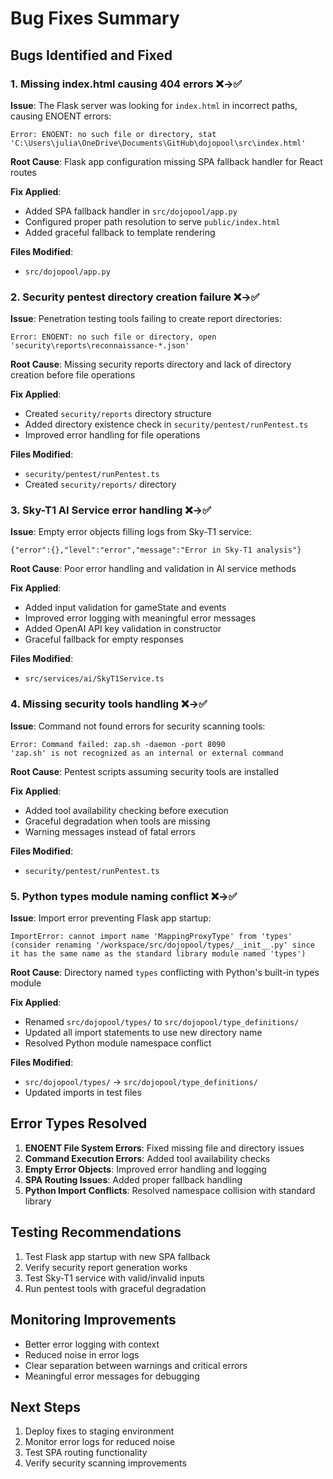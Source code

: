 # Bug Fixes Summary

## Bugs Identified and Fixed

### 1. Missing index.html causing 404 errors ❌→✅
**Issue**: The Flask server was looking for `index.html` in incorrect paths, causing ENOENT errors:
```
Error: ENOENT: no such file or directory, stat 'C:\Users\julia\OneDrive\Documents\GitHub\dojopool\src\index.html'
```

**Root Cause**: Flask app configuration missing SPA fallback handler for React routes

**Fix Applied**:
- Added SPA fallback handler in `src/dojopool/app.py`
- Configured proper path resolution to serve `public/index.html`
- Added graceful fallback to template rendering

**Files Modified**:
- `src/dojopool/app.py`

### 2. Security pentest directory creation failure ❌→✅
**Issue**: Penetration testing tools failing to create report directories:
```
Error: ENOENT: no such file or directory, open 'security\reports\reconnaissance-*.json'
```

**Root Cause**: Missing security reports directory and lack of directory creation before file operations

**Fix Applied**:
- Created `security/reports` directory structure
- Added directory existence check in `security/pentest/runPentest.ts`
- Improved error handling for file operations

**Files Modified**:
- `security/pentest/runPentest.ts`
- Created `security/reports/` directory

### 3. Sky-T1 AI Service error handling ❌→✅
**Issue**: Empty error objects filling logs from Sky-T1 service:
```
{"error":{},"level":"error","message":"Error in Sky-T1 analysis"}
```

**Root Cause**: Poor error handling and validation in AI service methods

**Fix Applied**:
- Added input validation for gameState and events
- Improved error logging with meaningful error messages
- Added OpenAI API key validation in constructor
- Graceful fallback for empty responses

**Files Modified**:
- `src/services/ai/SkyT1Service.ts`

### 4. Missing security tools handling ❌→✅
**Issue**: Command not found errors for security scanning tools:
```
Error: Command failed: zap.sh -daemon -port 8090
'zap.sh' is not recognized as an internal or external command
```

**Root Cause**: Pentest scripts assuming security tools are installed

**Fix Applied**:
- Added tool availability checking before execution
- Graceful degradation when tools are missing
- Warning messages instead of fatal errors

**Files Modified**:
- `security/pentest/runPentest.ts`

### 5. Python types module naming conflict ❌→✅
**Issue**: Import error preventing Flask app startup:
```
ImportError: cannot import name 'MappingProxyType' from 'types' (consider renaming '/workspace/src/dojopool/types/__init__.py' since it has the same name as the standard library module named 'types')
```

**Root Cause**: Directory named `types` conflicting with Python's built-in types module

**Fix Applied**:
- Renamed `src/dojopool/types/` to `src/dojopool/type_definitions/`
- Updated all import statements to use new directory name
- Resolved Python module namespace conflict

**Files Modified**:
- `src/dojopool/types/` → `src/dojopool/type_definitions/`
- Updated imports in test files

## Error Types Resolved

1. **ENOENT File System Errors**: Fixed missing file and directory issues
2. **Command Execution Errors**: Added tool availability checks  
3. **Empty Error Objects**: Improved error handling and logging
4. **SPA Routing Issues**: Added proper fallback handling
5. **Python Import Conflicts**: Resolved namespace collision with standard library

## Testing Recommendations

1. Test Flask app startup with new SPA fallback
2. Verify security report generation works
3. Test Sky-T1 service with valid/invalid inputs
4. Run pentest tools with graceful degradation

## Monitoring Improvements

- Better error logging with context
- Reduced noise in error logs
- Clear separation between warnings and critical errors
- Meaningful error messages for debugging

## Next Steps

1. Deploy fixes to staging environment
2. Monitor error logs for reduced noise
3. Test SPA routing functionality
4. Verify security scanning improvements